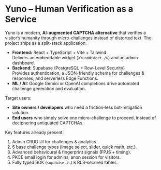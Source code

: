 # Yuno – Human Verification as a Service

Yuno is a modern, **AI-augmented CAPTCHA alternative** that verifies a visitor’s humanity through micro-challenges instead of distorted text.  The project ships as a split-stack application:

* **Frontend:** React + TypeScript + Vite + Tailwind  
  Delivers an embeddable widget (`<YunoWidget />`) and an admin dashboard.
* **Backend:** Supabase (PostgreSQL + Row-Level Security)  
  Provides authentication, a JSON-friendly schema for challenges & responses, and serverless Edge Functions.
* **ML / AI:**  Google Gemini or OpenAI completions drive automated challenge generation and evaluation.

Target users:

* **Site owners / developers** who need a friction-less bot-mitigation solution.
* **End users** who simply solve one micro-challenge to proceed, instead of deciphering antiquated CAPTCHAs.

Key features already present:

1. Admin CRUD UI for challenges & analytics.
2. 6 base challenge types (image select, slider, quick math, etc.).
3. Advanced behavioural & fingerprint signals (FPJS + timing).
4. PKCE email login for admins; anon session for visitors.
5. Fully typed SDK (`supabase.ts`) & RLS-secured tables.
